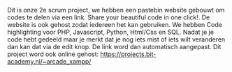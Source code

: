 Dit is onze 2e scrum project, we hebben een pastebin website gebouwt om codes te delen via een link. Share your beautiful code in one click!. De website is ook gehost zodat iedereen het kan gebruiken. We hebben Code highlighting voor PHP, Javascript, Python, Html/Css en SQL. Nadat je je code hebt gedeeld maar je merkt dat je nog iets mist of iets wilt veranderen dan kan dat via de edit knop. De link word dan automatisch aangepast. Dit project word ook online gehost: https://projects.bit-academy.nl/~arcade_xampp/